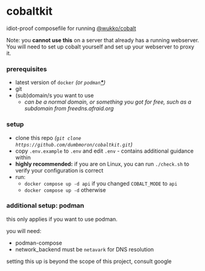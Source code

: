 # cobaltkit
idiot-proof composefile for running [@wukko/cobalt](https://github.com/wukko/cobalt)

Note: you **cannot use this** on a server that already has a running webserver. You will need to set up cobalt yourself and set up your webserver to proxy it.

### prerequisites
- latest version of `docker` *(or `podman`**[*](#additional-setup-podman)**)*
- git
- (sub)domain/s you want to use
  - *can be a normal domain, or something you got for free, such as a subdomain from freedns.afraid.org*

### setup
- clone this repo *(`git clone https://github.com/dumbmoron/cobaltkit.git`)*
- copy `.env.example` to `.env` and edit `.env` - contains additional guidance within
- **highly recommended:** if you are on Linux, you can run `./check.sh` to verify your configuration is correct
- run:
    - `docker compose up -d api` if you changed `COBALT_MODE` to `api`
    - `docker compose up -d` otherwise

### additional setup: podman
this only applies if you want to use podman.

you will need:
- podman-compose
- network_backend must be `netavark` for DNS resolution 

setting this up is beyond the scope of this project, consult google
